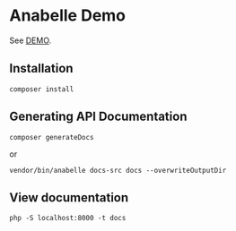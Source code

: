 # Anabelle Demo

See [DEMO](https://examples.contributte.org/packages/anabelle/).

## Installation

```
composer install
```

## Generating API Documentation

```
composer generateDocs
```

or

```
vendor/bin/anabelle docs-src docs --overwriteOutputDir
```

## View documentation

```
php -S localhost:8000 -t docs
```
